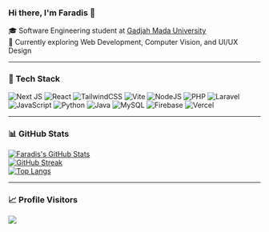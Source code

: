 ### Hi there, I'm Faradis 👋

🎓 Software Engineering student at [Gadjah Mada University](https://youtu.be/t_jM0YcmgSo?si=_cgysutUDaw2GAIE)  
🚀 Currently exploring Web Development, Computer Vision, and UI/UX Design

---

### 🧰 Tech Stack
![Next JS](https://img.shields.io/badge/Next.js-black?style=flat-square&logo=next.js&logoColor=white)
![React](https://img.shields.io/badge/React-20232A?style=flat-square&logo=react&logoColor=61DAFB)
![TailwindCSS](https://img.shields.io/badge/TailwindCSS-%2338B2AC.svg?style=flat-square&logo=tailwind-css&logoColor=white)
![Vite](https://img.shields.io/badge/Vite-%23646CFF.svg?style=flat-square&logo=vite&logoColor=white)
![NodeJS](https://img.shields.io/badge/Node.js-6DA55F?style=flat-square&logo=node.js&logoColor=white)
![PHP](https://img.shields.io/badge/PHP-%23777BB4.svg?style=flat-square&logo=php&logoColor=white)
![Laravel](https://img.shields.io/badge/Laravel-%23FF2D20.svg?style=flat-square&logo=laravel&logoColor=white)
![JavaScript](https://img.shields.io/badge/JavaScript-%23323330.svg?style=flat-square&logo=javascript&logoColor=%23F7DF1E)
![Python](https://img.shields.io/badge/Python-3670A0?style=flat-square&logo=python&logoColor=ffdd54)
![Java](https://img.shields.io/badge/Java-%23ED8B00.svg?style=flat-square&logo=openjdk&logoColor=white)
![MySQL](https://img.shields.io/badge/MySQL-4479A1.svg?style=flat-square&logo=mysql&logoColor=white)
![Firebase](https://img.shields.io/badge/Firebase-a08021?style=flat-square&logo=firebase&logoColor=ffcd34)
![Vercel](https://img.shields.io/badge/Vercel-%23000000.svg?style=flat-square&logo=vercel&logoColor=white)

---

### 📊 GitHub Stats

[![Faradis's GitHub Stats](https://github-readme-stats.vercel.app/api?username=faradisyulianto20&show_icons=true&theme=default)](https://github.com/faradisyulianto20)  
[![GitHub Streak](https://nirzak-streak-stats.vercel.app/?user=faradisyulianto20&theme=default&hide_border=false)](https://github.com/faradisyulianto20)  
[![Top Langs](https://github-readme-stats.vercel.app/api/top-langs/?username=faradisyulianto20&layout=compact&theme=default)](https://github.com/faradisyulianto20)

---

### 📈 Profile Visitors
[![](https://visitcount.itsvg.in/api?id=faradisyulianto20&icon=0&color=0)](https://visitcount.itsvg.in)

